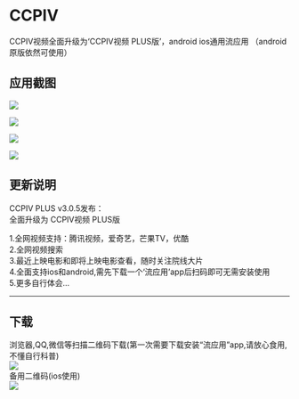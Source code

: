 # CCPIV
CCPIV视频全面升级为‘CCPIV视频 PLUS版’，android ios通用流应用  （android原版依然可使用）
## 应用截图

  
![](http://lc-qmtbhnki.cn-n1.lcfile.com/e0fcd71a68e610225d9f.jpg)

![](http://lc-qmtbhnki.cn-n1.lcfile.com/6844fca6cbda4610e877.jpg)

![](http://lc-qmtbhnki.cn-n1.lcfile.com/0658ff4156be64113896.jpg)

![](http://lc-qmtbhnki.cn-n1.lcfile.com/518630a6f76c68fb83a9.jpg)

## 更新说明  
CCPIV PLUS v3.0.5发布：  
全面升级为 CCPIV视频 PLUS版  

1.全网视频支持：腾讯视频，爱奇艺，芒果TV，优酷  
2.全网视频搜索   
3.最近上映电影和即将上映电影查看，随时关注院线大片  
4.全面支持ios和android,需先下载一个‘流应用’app后扫码即可无需安装使用  
5.更多自行体会...   

--------------------------------------------------------  

## 下载  
   浏览器,QQ,微信等扫描二维码下载(第一次需要下载安装“流应用”app,请放心食用,不懂自行科普)   
   ![](http://lc-qmtbhnki.cn-n1.lcfile.com/51780ded17d91a3455a0.png)  
   备用二维码(ios使用)   
   ![](http://lc-qmtbhnki.cn-n1.lcfile.com/452ce4f74a7d1789a9df.png)  
